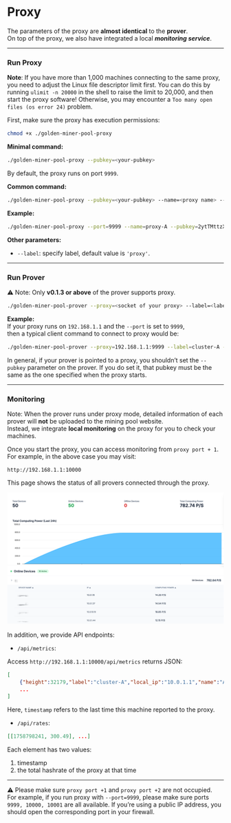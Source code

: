 # Proxy

The parameters of the proxy are **almost identical** to the **prover**.  
On top of the proxy, we also have integrated a local ***monitoring service***.  

---

### Run Proxy  

**Note**: If you have more than 1,000 machines connecting to the same proxy, you need to adjust the Linux file descriptor limit first. You can do this by running `ulimit -n 20000` in the shell to raise the limit to 20,000, and then start the proxy software! Otherwise, you may encounter a `Too many open files (os error 24)` problem.

First, make sure the proxy has execution permissions:  

```bash
chmod +x ./golden-miner-pool-proxy
```  

**Minimal command:**  
```bash
./golden-miner-pool-proxy --pubkey=<your-pubkey>
```  
By default, the proxy runs on port `9999`.  

**Common command:**  
```bash
./golden-miner-pool-proxy --pubkey=<your-pubkey> --name=<proxy name> --port=<port>
```  

**Example:**  
```bash
./golden-miner-pool-proxy --port=9999 --name=proxy-A --pubkey=2ytTMttzXpc79BU9vtVNFkE3TWL15zedV8WZUHSpJwCLzUoHkh7GdZ74CFj2JbQg1gMfZxQCT5bRiDAk5ZHpDUDtD2GTxJQciTuNPuXc9hEm4cGv53kCEyxVETaiBW2HiPoX
```  

**Other parameters:**  
- `--label`: specify label, default value is `'proxy'`.  

---

### Run Prover  

⚠️ Note: Only **v0.1.3 or above** of the prover supports proxy.  

```bash
./golden-miner-pool-prover --proxy=<socket of your proxy> --label=<label> --name=<name>
```  

**Example:**  
If your proxy runs on `192.168.1.1` and the `--port` is set to `9999`,  
then a typical client command to connect to proxy would be:  

```bash
./golden-miner-pool-prover --proxy=192.168.1.1:9999 --label=cluster-A --name=A0
```  
In general, if your prover is pointed to a proxy, you shouldn’t set the `--pubkey` parameter on the prover. If you do set it, that pubkey must be the same as the one specified when the proxy starts.

---

### Monitoring  

Note: When the prover runs under proxy mode, detailed information of each prover will **not** be uploaded to the mining pool website.  
Instead, we integrate **local monitoring** on the proxy for you to check your machines.  

Once you start the proxy, you can access monitoring from `proxy port + 1`.  
For example, in the above case you may visit:  

```
http://192.168.1.1:10000
```  

This page shows the status of all provers connected through the proxy.  

![p0](./p0.png)
![p1](./p1.png)


In addition, we provide API endpoints:  

- `/api/metrics`:  

Access `http://192.168.1.1:10000/api/metrics` returns JSON:  
```json
[
    {"height":32179,"label":"cluster-A","local_ip":"10.0.1.1","name":"A0","rate":14.49,"timestamp":1758798241},
    ...
]
```  

Here, `timestamp` refers to the last time this machine reported to the proxy.  

- `/api/rates`:  

```json
[[1758798241, 300.49], ...]
```  

Each element has two values:  
1. timestamp  
2. the total hashrate of the proxy at that time  

---

⚠️ Please make sure `proxy port +1` and `proxy port +2` are not occupied.  
For example, if you run proxy with `--port=9999`, please make sure ports `9999, 10000, 10001` are all available.
If you’re using a public IP address, you should open the corresponding port in your firewall.
